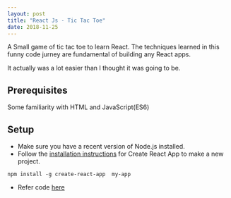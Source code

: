 ```yaml
---
layout: post
title: "React Js - Tic Tac Toe"
date: 2018-11-25
---
```


A Small game of tic tac toe to learn React. The techniques learned in this funny code jurney are fundamental of building any React apps.

It actually was a lot easier than I thought it was going to be.
## Prerequisites
 Some familiarity with HTML and JavaScript(ES6)

## Setup 

* Make sure you have a recent version of Node.js installed.
* Follow the 
[installation instructions](https://reactjs.org/docs/create-a-new-react-app.html#create-react-app) for Create React App to make a new project.

 `npm install -g create-react-app  my-app`

* Refer code [here](https://github.com/ptalele/ReactTicTacToe)
